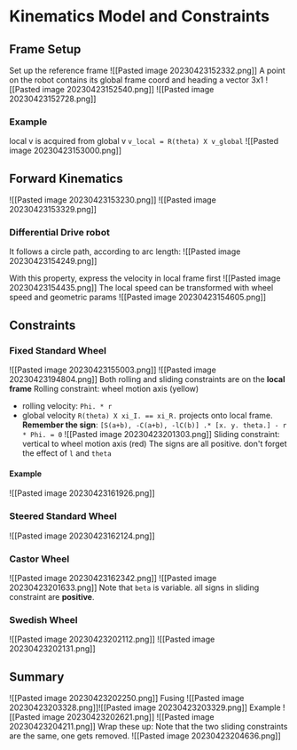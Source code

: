 # Kinematics Model and Constraints
## Frame Setup
Set up the reference frame
![[Pasted image 20230423152332.png]]
A point on the robot contains its global frame coord and heading
a vector 3x1
![[Pasted image 20230423152540.png]]
![[Pasted image 20230423152728.png]]
### Example
local v is acquired from global v
`v_local = R(theta) X v_global`
![[Pasted image 20230423153000.png]]

## Forward Kinematics
![[Pasted image 20230423153230.png]]
![[Pasted image 20230423153329.png]]
### Differential Drive robot
It follows a circle path, according to arc length:
![[Pasted image 20230423154249.png]]

With this property, express the velocity in local frame first
![[Pasted image 20230423154435.png]]
The local speed can be transformed with wheel speed and geometric params
![[Pasted image 20230423154605.png]]

## Constraints
### Fixed Standard Wheel
![[Pasted image 20230423155003.png]]
![[Pasted image 20230423194804.png]]
Both rolling and sliding constraints are on the **local frame**
Rolling constraint: wheel motion axis (yellow)
- rolling velocity: `Phi. * r`
- global velocity `R(theta) X xi_I. == xi_R.` projects onto local frame. 
**Remember the sign**:
`[S(a+b), -C(a+b), -lC(b)] .* [x. y. theta.] - r * Phi. = 0`
![[Pasted image 20230423201303.png]]
Sliding constraint: vertical to wheel motion axis (red)
The signs are all positive.
don't forget the effect of `l` and `theta`
#### Example
![[Pasted image 20230423161926.png]]
### Steered Standard Wheel
![[Pasted image 20230423162124.png]]
### Castor Wheel
![[Pasted image 20230423162342.png]]
![[Pasted image 20230423201633.png]]
Note that `beta` is variable. all signs in sliding constraint are **positive**.
### Swedish Wheel
![[Pasted image 20230423202112.png]]
![[Pasted image 20230423202131.png]]

## Summary
![[Pasted image 20230423202250.png]]
Fusing
![[Pasted image 20230423203328.png]]![[Pasted image 20230423203329.png]]
Example
![[Pasted image 20230423202621.png]]
![[Pasted image 20230423204211.png]]
Wrap these up:
Note that the two sliding constraints are the same, one gets removed.
![[Pasted image 20230423204636.png]]